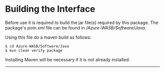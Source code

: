 # Building the Interface

Before use it is required to build the jar file(s) required by this package. The package's *pom.xml* file can be found in */Azure-WASB/Software/Java*.

Using this file do a maven build as follows:
```
$ cd Azure-WASB/Software/Java
$ mvn clean verify package
```
Installing Maven will be necessary if it is not already installed.

-------------

[//]: #  (Copyright 2017, The MathWorks, Inc.)
